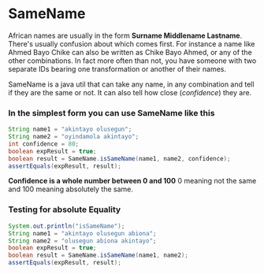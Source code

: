 # SameName

African names are usually in the form **Surname Middlename Lastname**. There's usually confusion about which comes first. For instance a name like Ahmed Bayo Chike can also be written as Chike Bayo Ahmed, or any of the other combinations. In fact more often than not, you have someone with two separate IDs bearing one transformation or another of their names.

SameName is a java util that can take any name, in any combination and tell if they are the same or not. It can also tell how close (*confidence*) they are.

### In the simplest form you can use SameName like this

```java
String name1 = "akintayo olusegun";
String name2 = "oyindamola akintayo";
int confidence = 80;
boolean expResult = true;
boolean result = SameName.isSameName(name1, name2, confidence);
assertEquals(expResult, result);
```
**Confidence is a whole number between 0 and 100** 0 meaning not the same and 100 meaning absolutely the same.

### Testing for absolute Equality

```java
System.out.println("isSameName");
String name1 = "akintayo olusegun abiona";
String name2 = "olusegun abiona akintayo";
boolean expResult = true;
boolean result = SameName.isSameName(name1, name2);
assertEquals(expResult, result);
```